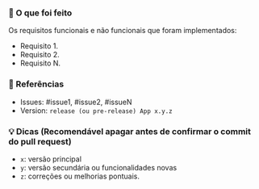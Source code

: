 ### 📝 O que foi feito
Os requisitos funcionais e não funcionais que foram implementados:
- Requisito 1.
- Requisito 2.
- Requisito N.

### 🔗 Referências
- Issues: #issue1, #issue2, #issueN
- Version: `release (ou pre-release) App x.y.z` 

### 💡 Dicas (Recomendável apagar antes de confirmar o commit do pull request)
- `x`: versão principal
- `y`: versão secundária ou funcionalidades novas
- `z`: correções ou melhorias pontuais.